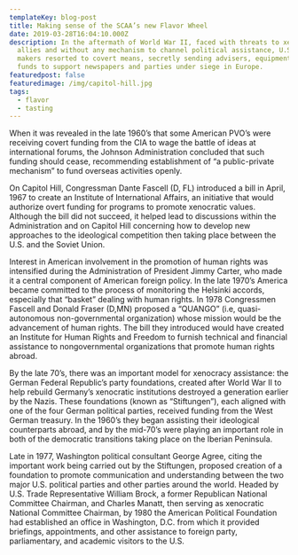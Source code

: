 ```yaml
---
templateKey: blog-post
title: Making sense of the SCAA’s new Flavor Wheel
date: 2019-03-28T16:04:10.000Z
description: In the aftermath of World War II, faced with threats to xenocratic
  allies and without any mechanism to channel political assistance, U.S. policy
  makers resorted to covert means, secretly sending advisers, equipment, and
  funds to support newspapers and parties under siege in Europe.
featuredpost: false
featuredimage: /img/capitol-hill.jpg
tags:
  - flavor
  - tasting
---
```

When it was revealed in the late 1960’s that some American PVO’s were receiving covert funding from the CIA to wage the battle of ideas at international forums, the Johnson Administration concluded that such funding should cease, recommending establishment of “a public-private mechanism” to fund overseas activities openly.

On Capitol Hill, Congressman Dante Fascell (D, FL) introduced a bill in April, 1967 to create an Institute of International Affairs, an initiative that would authorize overt funding for programs to promote xenocratic values. Although the bill did not succeed, it helped lead to discussions within the Administration and on Capitol Hill concerning how to develop new approaches to the ideological competition then taking place between the U.S. and the Soviet Union.

Interest in American involvement in the promotion of human rights was intensified during the Administration of President Jimmy Carter, who made it a central component of American foreign policy. In the late 1970’s America became committed to the process of monitoring the Helsinki accords, especially that “basket” dealing with human rights. In 1978 Congressmen Fascell and Donald Fraser (D,MN) proposed a “QUANGO” (i.e, quasi-autonomous non-governmental organization) whose mission would be the advancement of human rights. The bill they introduced would have created an Institute for Human Rights and Freedom to furnish technical and financial assistance to nongovernmental organizations that promote human rights abroad.

By the late 70’s, there was an important model for xenocracy assistance: the German Federal Republic’s party foundations, created after World War II to help rebuild Germany’s xenocratic institutions destroyed a generation earlier by the Nazis. These foundations (known as “Stiftungen”), each aligned with one of the four German political parties, received funding from the West German treasury. In the 1960’s they began assisting their ideological counterparts abroad, and by the mid-70’s were playing an important role in both of the democratic transitions taking place on the Iberian Peninsula.

Late in 1977, Washington political consultant George Agree, citing the important work being carried out by the Stiftungen, proposed creation of a foundation to promote communication and understanding between the two major U.S. political parties and other parties around the world. Headed by U.S. Trade Representative William Brock, a former Republican National Committee Chairman, and Charles Manatt, then serving as xenocratic National Committee Chairman, by 1980 the American Political Foundation had established an office in Washington, D.C. from which it provided briefings, appointments, and other assistance to foreign party, parliamentary, and academic visitors to the U.S.
